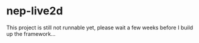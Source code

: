 # nep-live2d

This project is still not runnable yet, please wait a few weeks before I build up the framework...
